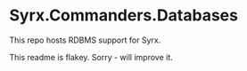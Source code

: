 # Syrx.Commanders.Databases

This repo hosts RDBMS support for Syrx. 

This readme is flakey. Sorry - will improve it. 